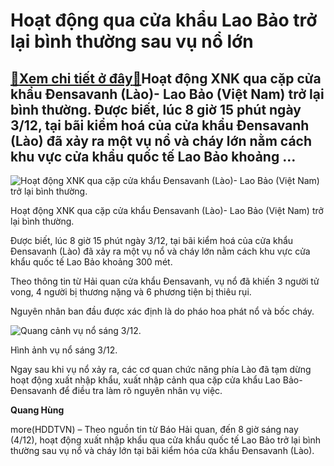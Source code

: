 Hoạt động qua cửa khẩu Lao Bảo trở lại bình thường sau vụ nổ lớn
================================================================

[:gift:Xem chi tiết ở đây:gift:](https://hddtvn.com/hoat-dong-qua-cua-khau-lao-bao-tro-lai-binh-thuong-sau-vu-no-lon-2/)Hoạt động XNK qua cặp cửa khẩu Đensavanh (Lào)- Lao Bảo (Việt Nam) trở lại bình thường. Được biết, lúc 8 giờ 15 phút ngày 3/12, tại bãi kiểm hoá của cửa khẩu Đensavanh (Lào) đã xảy ra một vụ nổ và cháy lớn nằm cách khu vực cửa khẩu quốc tế Lao Bảo khoảng …
----------------------------------------------------------------------------------------------------------------------------------------------------------------------------------------------------------------------------------------------------------------





![Hoạt động XNK qua cặp cửa khẩu Đensavanh (Lào)- Lao Bảo (Việt Nam) trở lại bình thường.](https://hddtvn.com/wp-content/uploads/2021/01/4457_z2210575300890_ffc90a1d459ad8d0cb3de786eec041e7.jpg "Hoạt động XNK qua cặp cửa khẩu Đensavanh (Lào)- Lao Bảo (Việt Nam) trở lại bình thường.")


Hoạt động XNK qua cặp cửa khẩu Đensavanh (Lào)- Lao Bảo (Việt Nam) trở lại bình thường.



Được biết, lúc 8 giờ 15 phút ngày 3/12, tại bãi kiểm hoá của cửa khẩu Đensavanh (Lào) đã xảy ra một vụ nổ và cháy lớn nằm cách khu vực cửa khẩu quốc tế Lao Bảo khoảng 300 mét.


Theo thông tin từ Hải quan cửa khẩu Đensavanh, vụ nổ đã khiến 3 người tử vong, 4 người bị thương nặng và 6 phương tiện bị thiêu rụi.


Nguyên nhân ban đầu được xác định là do pháo hoa phát nổ và bốc cháy.





![Quang cảnh vụ nổ sáng 3/12.](https://hddtvn.com/wp-content/uploads/2021/01/4338_cua-khau-densavan-16069683962901075006583.jpg "Quang cảnh vụ nổ sáng 3/12.")


Hình ảnh vụ nổ sáng 3/12.



Ngay sau khi vụ nổ xảy ra, các cơ quan chức năng phía Lào đã tạm dừng hoạt động xuất nhập khẩu, xuất nhập cảnh qua cặp cửa khẩu Lao Bảo- Đensavanh để điều tra làm rõ nguyên nhân vụ việc.




**Quang Hùng**



more(HDDTVN) – Theo nguồn tin từ Báo Hải quan, đến 8 giờ sáng nay (4/12), hoạt động xuất nhập khẩu qua cửa khẩu quốc tế Lao Bảo trở lại bình thường sau vụ nổ và cháy lớn tại bãi kiểm hóa cửa khẩu Đensavanh (Lào).

